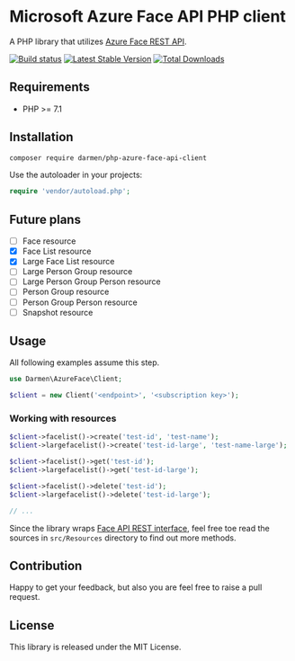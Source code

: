 # Microsoft Azure Face API PHP client

A PHP library that utilizes [Azure Face REST API](https://docs.microsoft.com/en-us/rest/api/face/).

[![Build status](https://github.com/darmen/php-azure-face-api-client/workflows/Tests/badge.svg)](https://github.com/darmen/php-azure-face-api-client/actions)
[![Latest Stable Version](http://poser.pugx.org/darmen/php-azure-face-api-client/v/stable)](https://packagist.org/packages/darmen/php-azure-face-api-client)
[![Total Downloads](http://poser.pugx.org/darmen/php-azure-face-api-client/downloads)](https://packagist.org/packages/darmen/php-azure-face-api-client)

## Requirements

* PHP >= 7.1

## Installation

```bash
composer require darmen/php-azure-face-api-client
```

Use the autoloader in your projects:

```php
require 'vendor/autoload.php';
```

## Future plans
- [ ] Face resource 
- [x] Face List resource
- [x] Large Face List resource
- [ ] Large Person Group resource 
- [ ] Large Person Group Person resource 
- [ ] Person Group resource 
- [ ] Person Group Person resource 
- [ ] Snapshot resource 

## Usage

All following examples assume this step.

```php
use Darmen\AzureFace\Client;

$client = new Client('<endpoint>', '<subscription key>');
```

### Working with resources
```php
$client->facelist()->create('test-id', 'test-name');
$client->largefacelist()->create('test-id-large', 'test-name-large');

$client->facelist()->get('test-id');
$client->largefacelist()->get('test-id-large');

$client->facelist()->delete('test-id');
$client->largefacelist()->delete('test-id-large');

// ...

```

Since the library wraps [Face API REST interface](https://docs.microsoft.com/en-us/rest/api/face/), feel free toe read the sources in `src/Resources` directory to find out more methods.

## Contribution

Happy to get your feedback, but also you are feel free to raise a pull request.

## License

This library is released under the MIT License.
